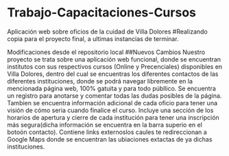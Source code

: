 # Trabajo-Capacitaciones-Cursos
Aplicación web sobre oficios de la cuidad de Villa Dolores
#Realizando copia para el proyecto final, a ultimas instancias de terminar. 

Modificaciones desde el repositorio local
##Nuevos Cambios
Nuestro proyecto se trata sobre una aplicación web funcional, donde se encuentran institutos con sus respectivos cursos (Online y Precenciales) disponibles en Villa Dolores, dentro del cual se encuentras los diferentes contactos de las diferentes instituciones, donde se podrá navegar libremente en la mencionada página web, 100% gatuita y para todo públlico. Se encuentra un registro para anotarse y comentar todas las dudas posibles de la página. Tambien se encuentra información adicional de cada oficio para tener una visión de cómo seria cuando finalice el curso. Incluye una sección de los horarios de apertura y cierre de cada institución para tener una inscripción más segura(dicha información se encuentra en la barra superio en el botoón contacto). Contiene links externoslos caules te redireccionan a Google Maps donde se encuentran las ubiaciones extactas de ya dichas instituciones.


